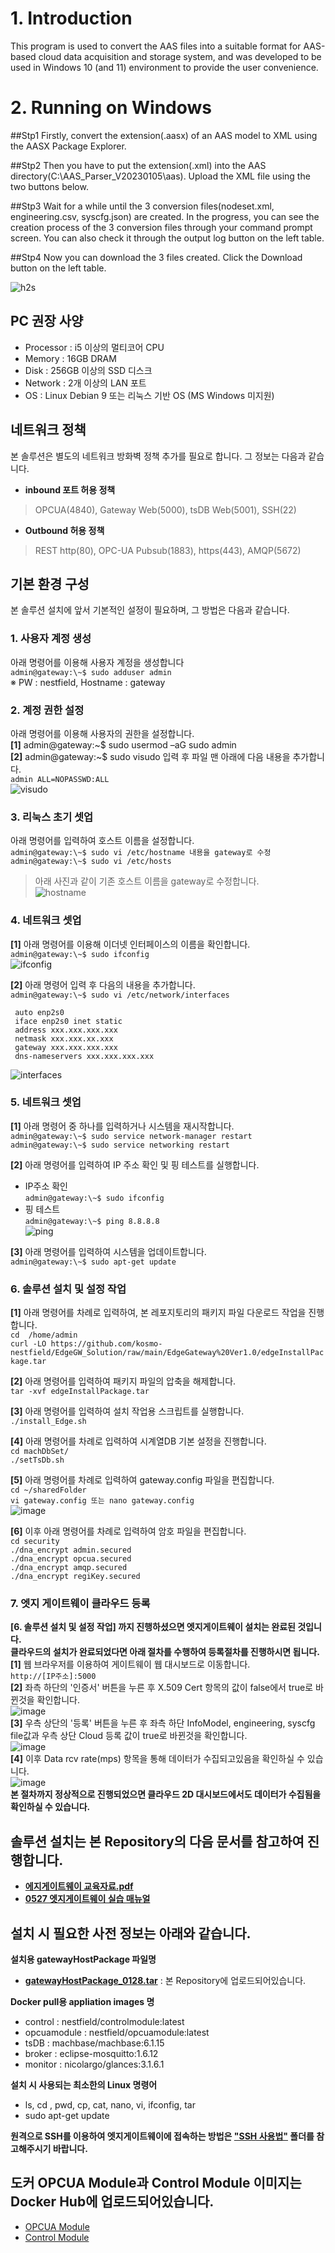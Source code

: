 # 1. Introduction  
This program is used to convert the AAS files into a suitable format for AAS-based cloud data acquisition and storage system, and was developed to be used in Windows 10 (and 11) environment to provide the user convenience. 
  
# 2. Running on Windows  
 ##Stp1
 Firstly, convert the extension(.aasx) of an AAS model to XML using the AASX Package Explorer.
 
 ##Stp2
 Then you have to put the extension(.xml) into the AAS directory(C:\AAS_Parser_V20230105\aas). 
 Upload the XML file using the two buttons below.

 ##Stp3
 Wait for a while until the 3 conversion files(nodeset.xml, engineering.csv, syscfg.json) are created. 
 In the progress, you can see the creation process of the 3 conversion files through your command prompt screen. 
 You can also check it through the output log button on the left table.

 ##Stp4
 Now you can download the 3 files created. Click the Download button on the left table.
  
  ![h2s](https://user-images.githubusercontent.com/114371609/214740949-f8073ac3-b8e0-46a2-8866-446820d1506f.png)

  
  
  
## PC 권장 사양  
* Processor : i5 이상의 멀티코어 CPU  
* Memory : 16GB DRAM  
* Disk : 256GB 이상의 SSD 디스크  
* Network : 2개 이상의 LAN 포트  
* OS : Linux Debian 9 또는 리눅스 기반 OS (MS Windows 미지원)  
  
## 네트워크 정책  
본 솔루션은 별도의 네트워크 방화벽 정책 추가를 필요로 합니다. 그 정보는 다음과 같습니다.  
* **inbound 포트 허용 정책**  
> OPCUA(4840), Gateway Web(5000), tsDB Web(5001), SSH(22)  
* **Outbound 허용 정책**    
> REST http(80), OPC-UA Pubsub(1883), https(443), AMQP(5672)  
  
## 기본 환경 구성  
본 솔루션 설치에 앞서 기본적인 설정이 필요하며, 그 방법은 다음과 같습니다.  
  
### 1. 사용자 계정 생성  
아래 명령어를 이용해 사용자 계정을 생성합니다  
```admin@gateway:\~$ sudo adduser admin```  
  ※ PW : nestfield, Hostname : gateway  
  
### 2. 계정 권한 설정  
아래 명령어를 이용해 사용자의 권한을 설정합니다.  
**[1]** admin@gateway:\~$ sudo usermod –aG sudo admin  
**[2]** admin@gateway:\~$ sudo visudo 입력 후 파일 맨 아래에 다음 내용을 추가합니다.  
```admin ALL=NOPASSWD:ALL```  
![visudo](https://user-images.githubusercontent.com/82207645/114326524-27b8d880-9b70-11eb-9ec2-130a103df7d5.png)  
  
### 3. 리눅스 초기 셋업  
아래 명령어를 입력하여 호스트 이름을 설정합니다.  
```admin@gateway:\~$ sudo vi /etc/hostname 내용을 gateway로 수정```  
```admin@gateway:\~$ sudo vi /etc/hosts```  
> 아래 사진과 같이 기존 호스트 이름을 gateway로 수정합니다.  
![hostname](https://user-images.githubusercontent.com/82207645/114326517-25ef1500-9b70-11eb-87ac-14e763b451e9.png)  
  
### 4. 네트워크 셋업  
**[1]** 아래 명령어를 이용해 이더넷 인터페이스의 이름을 확인합니다.  
```admin@gateway:\~$ sudo ifconfig```  
![ifconfig](https://user-images.githubusercontent.com/82207645/114326519-2687ab80-9b70-11eb-9e44-904bd37dc3ea.png)  

**[2]** 아래 명령어 입력 후 다음의 내용을 추가합니다.  
```admin@gateway:\~$ sudo vi /etc/network/interfaces```  
```
 auto enp2s0  
 iface enp2s0 inet static  
 address xxx.xxx.xxx.xxx  
 netmask xxx.xxx.xx.xxx  
 gateway xxx.xxx.xxx.xxx  
 dns-nameservers xxx.xxx.xxx.xxx  
```  
![interfaces](https://user-images.githubusercontent.com/82207645/114326521-27204200-9b70-11eb-8221-1e599731e70b.png)  
  
### 5. 네트워크 셋업  
**[1]** 아래 명령어 중 하나를 입력하거나 시스템을 재시작합니다.  
```admin@gateway:\~$ sudo service network-manager restart```  
```admin@gateway:\~$ sudo service networking restart```  

**[2]** 아래 명령어를 입력하여 IP 주소 확인 및 핑 테스트를 실행합니다.  
* IP주소 확인  
```admin@gateway:\~$ sudo ifconfig```  
* 핑 테스트  
```admin@gateway:\~$ ping 8.8.8.8```  
![ping](https://user-images.githubusercontent.com/82207645/114326522-27b8d880-9b70-11eb-8007-88a4bc8cab6c.png)  

**[3]** 아래 명령어를 입력하여 시스템을 업데이트합니다.  
```admin@gateway:\~$ sudo apt-get update```  

### 6. 솔루션 설치 및 설정 작업  
**[1]** 아래 명령어를 차례로 입력하여, 본 레포지토리의 패키지 파일 다운로드 작업을 진행합니다.  
```cd  /home/admin```  
```curl -LO https://github.com/kosmo-nestfield/EdgeGW_Solution/raw/main/EdgeGateway%20Ver1.0/edgeInstallPackage.tar```  

**[2]** 아래 명령어를 입력하여 패키지 파일의 압축을 해제합니다.  
```tar -xvf edgeInstallPackage.tar```  

**[3]** 아래 명령어를 입력하여 설치 작업용 스크립트를 실행합니다.  
``` ./install_Edge.sh ```  

**[4]** 아래 명령어를 차례로 입력하여 시계열DB 기본 설정을 진행합니다.  
```cd machDbSet/```  
```./setTsDb.sh```  

**[5]** 아래 명령어를 차례로 입력하여 gateway.config 파일을 편집합니다.  
```cd ~/sharedFolder```  
```vi gateway.config 또는 nano gateway.config```  
![image](https://user-images.githubusercontent.com/82207645/121639562-ac1fcd00-cac7-11eb-86a1-3e00f7c0eab6.png)  

**[6]** 이후 아래 명령어를 차례로 입력하여 암호 파일을 편집합니다.  
```cd security```  
```./dna_encrypt admin.secured```  
```./dna_encrypt opcua.secured```  
```./dna_encrypt amqp.secured```  
```./dna_encrypt regiKey.secured```  

### 7. 엣지 게이트웨이 클라우드 등록  
**\[6. 솔루션 설치 및 설정 작업\] 까지 진행하셨으면 엣지게이트웨이 설치는 완료된 것입니다.**  
**클라우드의 설치가 완료되었다면 아래 절차를 수행하여 등록절차를 진행하시면 됩니다.**  
**[1]** 웹 브라우저를 이용하여 게이트웨이 웹 대시보드로 이동합니다.  
```http://[IP주소]:5000```  
**[2]** 좌측 하단의 '인증서' 버튼을 누른 후 X.509 Cert 항목의 값이 false에서 true로 바뀐것을 확인합니다.  
![image](https://user-images.githubusercontent.com/82207645/121639963-497b0100-cac8-11eb-9a25-8d14090378cf.png)  
**[3]** 우측 상단의 '등록' 버튼을 누른 후 좌측 하단 InfoModel, engineering, syscfg file값과 우측 상단 Cloud 등록 값이 true로 바뀐것을 확인합니다.  
![image](https://user-images.githubusercontent.com/82207645/121640995-9b705680-cac9-11eb-8b40-401254a82735.png)  
**[4]** 이후 Data rcv rate(mps) 항목을 통해 데이터가 수집되고있음을 확인하실 수 있습니다.  
![image](https://user-images.githubusercontent.com/82207645/121640749-46ccdb80-cac9-11eb-8955-7a8db5a71a99.png)  
**본 절차까지 정상적으로 진행되었으면 클라우드 2D 대시보드에서도 데이터가 수집됨을 확인하실 수 있습니다.**  

## 솔루션 설치는 본 Repository의 다음 문서를 참고하여 진행합니다.  
* [**에지게이트웨이 교육자료.pdf**](https://github.com/kosmo-nestfield/EdgwGW_Solution/blob/main/%EC%97%90%EC%A7%80%EA%B2%8C%EC%9D%B4%ED%8A%B8%EC%9B%A8%EC%9D%B4%20%EA%B5%90%EC%9C%A1%EC%9E%90%EB%A3%8C.pdf)  
* [**0527 엣지게이트웨이 실습 매뉴얼**](https://github.com/kosmo-nestfield/EdgeGW_Solution/blob/main/%EC%97%A3%EC%A7%80%EA%B2%8C%EC%9D%B4%ED%8A%B8%EC%9B%A8%EC%9D%B4%EC%8B%A4%EC%8A%B5_5%EC%9B%9427%EC%9D%BC.pdf)
## 설치 시 필요한 사전 정보는 아래와 같습니다.  
**설치용 gatewayHostPackage 파일명**  
* [**gatewayHostPackage_0128.tar**](https://github.com/kosmo-nestfield/EdgwGW_Solution/blob/main/gatewayHostPackage_0128.tar) : 본 Repository에 업로드되어있습니다.
  
**Docker pull용 appliation images 명**  
* control    	:	nestfield/controlmodule:latest  
* opcuamodule	:	nestfield/opcuamodule:latest  
* tsDB	    	:	machbase/machbase:6.1.15  
* broker	  	:	eclipse-mosquitto:1.6.12  
* monitor 		:	nicolargo/glances:3.1.6.1   
  
**설치 시 사용되는 최소한의 Linux 명령어**  
* ls, cd , pwd, cp, cat, nano, vi, ifconfig, tar  
* sudo apt-get update  
  
**원격으로 SSH를 이용하여 엣지게이트웨이에 접속하는 방법은 ["SSH 사용법"](https://github.com/kosmo-nestfield/EdgwGW_Solution/tree/main/SSH%20%EC%82%AC%EC%9A%A9%EB%B2%95) 폴더를 참고해주시기 바랍니다.**  
  
## 도커 OPCUA Module과 Control Module 이미지는 Docker Hub에 업로드되어있습니다.   
* [OPCUA Module](https://hub.docker.com/repository/docker/nestfield/opcuamodule)  
* [Control Module](https://hub.docker.com/repository/docker/nestfield/controlmodule)  
